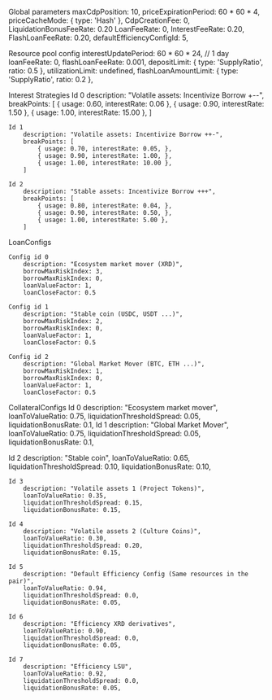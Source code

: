 Global parameters
    maxCdpPosition: 10,
    priceExpirationPeriod: 60 * 60 * 4, 
    priceCacheMode: { type: 'Hash' },
    CdpCreationFee: 0,
    LiquidationBonusFeeRate: 0.20
    LoanFeeRate: 0,
    InterestFeeRate: 0.20,
    FlashLoanFeeRate: 0.20,
    defaultEfficiencyConfigId: 5,

Resource pool config 
    interestUpdatePeriod: 60 * 60 * 24, // 1 day
    loanFeeRate: 0,
    flashLoanFeeRate: 0.001,
    depositLimit: {
        type: 'SupplyRatio',
        ratio: 0.5
    },
    utilizationLimit: undefined,
    flashLoanAmountLimit: {
        type: 'SupplyRatio',
        ratio: 0.2
    },

Interest Strategies
    Id 0
        description: "Volatile assets: Incentivize Borrow +--",
        breakPoints: [
            { usage: 0.60, interestRate: 0.06 },
            { usage: 0.90, interestRate: 1.50 },
            { usage: 1.00, interestRate: 15.00 },
        ]

    Id 1
        description: "Volatile assets: Incentivize Borrow ++-",
        breakPoints: [
            { usage: 0.70, interestRate: 0.05, },
            { usage: 0.90, interestRate: 1.00, },
            { usage: 1.00, interestRate: 10.00 },
        ]

    Id 2 
        description: "Stable assets: Incentivize Borrow +++",
        breakPoints: [
            { usage: 0.80, interestRate: 0.04, },
            { usage: 0.90, interestRate: 0.50, },
            { usage: 1.00, interestRate: 5.00 },
        ]


LoanConfigs

    Config id 0
        description: "Ecosystem market mover (XRD)",
        borrowMaxRiskIndex: 3,
        borrowMaxRiskIndex: 0,
        loanValueFactor: 1,
        loanCloseFactor: 0.5

    Config id 1
        description: "Stable coin (USDC, USDT ...)",
        borrowMaxRiskIndex: 2,
        borrowMaxRiskIndex: 0,
        loanValueFactor: 1,
        loanCloseFactor: 0.5

    Config id 2
        description: "Global Market Mover (BTC, ETH ...)",
        borrowMaxRiskIndex: 1,
        borrowMaxRiskIndex: 0,
        loanValueFactor: 1,
        loanCloseFactor: 0.5


CollateralConfigs
    Id 0
        description: "Ecosystem market mover",
        loanToValueRatio: 0.75,
        liquidationThresholdSpread: 0.05,
        liquidationBonusRate: 0.1,
    Id 1 
        description: "Global Market Mover",
        loanToValueRatio: 0.75,
        liquidationThresholdSpread: 0.05,
        liquidationBonusRate: 0.1,

   Id 2 
        description: "Stable coin",
        loanToValueRatio: 0.65,
        liquidationThresholdSpread: 0.10,
        liquidationBonusRate: 0.10,
   
    Id 3 
        description: "Volatile assets 1 (Project Tokens)",
        loanToValueRatio: 0.35,
        liquidationThresholdSpread: 0.15,
        liquidationBonusRate: 0.15,
    
    Id 4 
        description: "Volatile assets 2 (Culture Coins)",
        loanToValueRatio: 0.30,
        liquidationThresholdSpread: 0.20,
        liquidationBonusRate: 0.15,

    Id 5 
        description: "Default Efficiency Config (Same resources in the pair)",
        loanToValueRatio: 0.94,
        liquidationThresholdSpread: 0.0,
        liquidationBonusRate: 0.05,
    
    Id 6
        description: "Efficiency XRD derivatives",
        loanToValueRatio: 0.90,
        liquidationThresholdSpread: 0.0,
        liquidationBonusRate: 0.05,
   
    Id 7 
        description: "Efficiency LSU",
        loanToValueRatio: 0.92,
        liquidationThresholdSpread: 0.0,
        liquidationBonusRate: 0.05,